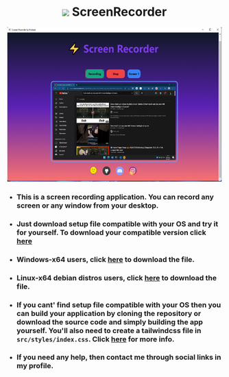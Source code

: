 <h1 align="center"><img height="40" height="40" src="public/favicon.ico" /> ScreenRecorder</h1>

<p align="center">
  <img width="500" height="360" src="app.png">
</p>

- ### This is a screen recording application. You can record any screen or any window from your desktop.
- ### Just download setup file compatible with your OS and try it for yourself. To download your compatible version click [here](https://github.com/prateek332/ScreenRecorder/releases)
- ### Windows-x64 users, click [here](https://github.com/prateek332/ScreenRecorder/releases/download/v1.0/ScreenRecorder-1.0.0.Setup.exe) to download the file.
- ### Linux-x64 debian distros users, click [here](https://github.com/prateek332/ScreenRecorder/releases/download/v1.0/screenrecorder_1.0.0_amd64.deb) to download the file.
- ### If you cant' find setup file compatible with your OS then you can build your application by cloning the repository or download the source code and simply building the app yourself. You'll also need to create a tailwindcss file in `src/styles/index.css`. Click [here](https://tailwindcss.com/docs/installation#using-tailwind-cli) for more info.
- ### If you need any help, then contact me through social links in my profile.
